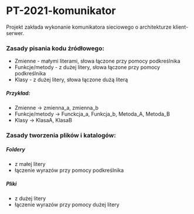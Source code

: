 # PT-2021-komunikator
Projekt zakłada wykonanie komunikatora sieciowego o architekturze klient-serwer. 

### Zasady pisania kodu źródłowego:
* Zmienne - małymi literami, słowa łączone przy pomocy podkreślnika
* Funkcje/metody - z dużej litery, słowa łączone przy pomocy podkreślnika
* Klasy - z dużej litery, słowa łączone dużą literą

##### Przykład:
* Zmienne -> zmienna_a, zmienna_b
* Funkcje/metody -> Funckcja_a, Funkcja_b, Metoda_A, Metoda_B
* Klasy -> KlasaA, KlasaB

### Zasady tworzenia plików i katalogów:
##### Foldery
* z małej litery
* łączenie wyrazów przy pomocy podkreślnika

##### Pliki
* z dużej litery
* łączenie wyrazów przy pomocy dużej litery
